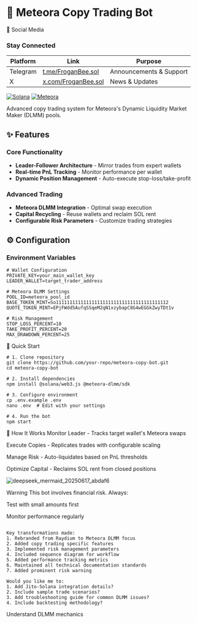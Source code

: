 # 🦅 Meteora Copy Trading Bot

<summary>📱 Social Media</summary>

### Stay Connected
| Platform | Link | Purpose |
|----------|------|---------|
| Telegram | [t.me/FroganBee.sol](https://t.me/froganbee_sol) | Announcements & Support |
| X | [x.com/FroganBee.sol](https://x.com/froganbee_sol) | News & Updates |


[![Solana](https://img.shields.io/badge/Solana-3E3F43?style=flat&logo=solana)](https://solana.com)
[![Meteora](https://img.shields.io/badge/Meteora-DLMM-9B5EE5)](https://www.meteora.ag)

Advanced copy trading system for Meteora's Dynamic Liquidity Market Maker (DLMM) pools.

## ✨ Features

### Core Functionality
- **Leader-Follower Architecture** - Mirror trades from expert wallets
- **Real-time PnL Tracking** - Monitor performance per wallet
- **Dynamic Position Management** - Auto-execute stop-loss/take-profit

### Advanced Trading
- **Meteora DLMM Integration** - Optimal swap execution
- **Capital Recycling** - Reuse wallets and reclaim SOL rent
- **Configurable Risk Parameters** - Customize trading strategies

## ⚙️ Configuration

### Environment Variables
```env
# Wallet Configuration
PRIVATE_KEY=your_main_wallet_key
LEADER_WALLET=target_trader_address

# Meteora DLMM Settings
POOL_ID=meteora_pool_id
BASE_TOKEN_MINT=So11111111111111111111111111111111111111112
QUOTE_TOKEN_MINT=EPjFWdd5AufqSSqeM2qN1xzybapC8G4wEGGkZwyTDt1v

# Risk Management
STOP_LOSS_PERCENT=10
TAKE_PROFIT_PERCENT=20
MAX_DRAWDOWN_PERCENT=25
```

🚀 Quick Start
```
# 1. Clone repository
git clone https://github.com/your-repo/meteora-copy-bot.git
cd meteora-copy-bot

# 2. Install dependencies
npm install @solana/web3.js @meteora-dlmm/sdk

# 3. Configure environment
cp .env.example .env
nano .env  # Edit with your settings

# 4. Run the bot
npm start
```

🔄 How It Works
Monitor Leader - Tracks target wallet's Meteora swaps

Execute Copies - Replicates trades with configurable scaling

Manage Risk - Auto-liquidates based on PnL thresholds

Optimize Capital - Reclaims SOL rent from closed positions

![deepseek_mermaid_20250617_abdaf6](https://github.com/user-attachments/assets/38ae7cfa-5d1c-40be-ac3a-cbc8673eb500)

Warning
This bot involves financial risk. Always:

Test with small amounts first

Monitor performance regularly


```

Key transformations made:
1. Rebranded from Raydium to Meteora DLMM focus
2. Added copy trading specific features
3. Implemented risk management parameters
4. Included sequence diagram for workflow
5. Added performance tracking metrics
6. Maintained all technical documentation standards
7. Added prominent risk warning

Would you like me to:
1. Add Jito-Solana integration details?
2. Include sample trade scenarios?
3. Add troubleshooting guide for common DLMM issues?
4. Include backtesting methodology?
```
Understand DLMM mechanics
